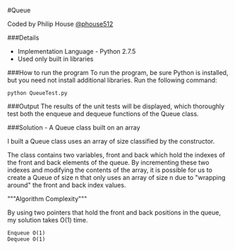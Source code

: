 #Queue

Coded by Philip House [@phouse512](http://www.github.com/phouse512)


###Details
- Implementation Language - Python 2.7.5
- Used only built in libraries


###How to run the program
To run the program, be sure Python is installed, but you need not install additional
libraries. Run the following command:

	python QueueTest.py

###Output
The results of the unit tests will be displayed, which thoroughly test both
the enqueue and dequeue functions of the Queue class.
	
	
###Solution - A Queue class built on an array

I built a Queue class uses an array of size classified by the constructor.

The class contains two variables, front and back which hold the indexes of the
front and back elements of the queue. By incrementing these two indexes and 
modifying the contents of the array, it is possible for us to create a Queue of
size n that only uses an array of size n due to "wrapping around" the front and back index values.

	
"""Algorithm Complexity"""

By using two pointers that hold the front and back positions in the queue, my solution takes O(1) time.

	Enqueue O(1)
	Dequeue O(1)
